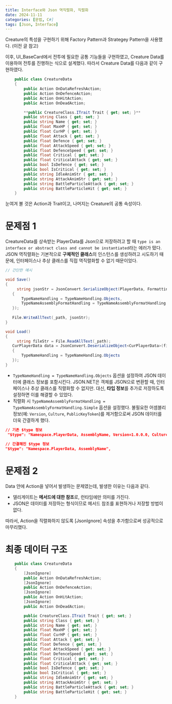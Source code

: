 ```yaml
---
title: Interface와 Json 역직렬화, 직렬화
date: 2024-11-11
categories: [문법, C#]
tags: [Json, Interface]
---
```

Creature의 특성을 구현하기 위해 Factory Pattern과 Strategey Pattern을 사용했다. (이전 글 참고)

이후, UI_BaseCard에서 전투에 필요한 공통 기능들을 구현하였고, Creature Data를 이용하여 전투를 진행하는 식으로 설계했다. 따라서 Creature Data를 다음과 같이 구현하였다. 

```csharp
    public class CreatureData
    {
        public Action OnDataRefreshAction;
        public Action OnDefenceAction;
        public Action OnHitAction;
        public Action OnDeadAction;

        **public CreatureClass.ITrait Trait { get; set; }**
        public string Class { get; set; }
        public string Name { get; set; }
        public float MaxHP { get; set; }
        public float CurHP { get; set; }
        public float Attack { get; set; }
        public float Defence { get; set; }
        public float AttackSpeed { get; set; }
        public float DefenceSpeed { get; set; }
        public float Critical { get; set; }
        public float CriticalAttack { get; set; }
        public bool IsDefence { get; set; }
        public bool IsCritical { get; set; }
        public string IdleAnimStr { get; set; }
        public string AttackAnimStr { get; set; }
        public string BattleParticleAttack { get; set; }
        public string BattleParticleHit { get; set; }
    }

```

눈여겨 볼 것은 Action과 Trait이고, 나머지는 Creature의 공통 속성이다.

# 문제점 1

CreatureData를 상속받는 PlayerData를 Json으로 저장하려고 할 때 `type is an interface or abstract class and cannot be instantiated`라는 에러가 떴다. JSON 역직렬화는 기본적으로 **구체적인 클래스**의 인스턴스를 생성하려고 시도하기 때문에, 인터페이스나 추상 클래스를 직접 역직렬화할 수 없기 때문이었다.

```csharp
// 간단한 예시

void Save()
{
	 string jsonStr = JsonConvert.SerializeObject(PlayerData, Formatting.Indented, new JsonSerializerSettings
   {
       TypeNameHandling = TypeNameHandling.Objects,
       TypeNameAssemblyFormatHandling = TypeNameAssemblyFormatHandling.Simple,
   });
   
   File.WriteAllText(_path, jsonStr);
}

void Load()
{
	 string fileStr = File.ReadAllText(_path);
   CurPlayerData data = JsonConvert.DeserializeObject<CurPlayerData>(fileStr, new JsonSerializerSettings
   {
       TypeNameHandling = TypeNameHandling.Objects
   });
}
```

- `TypeNameHandling = TypeNameHandling.Objects` 옵션을 설정하여 JSON 데이터에 클래스 정보를 포함시킨다. JSON.NET은 객체를 JSON으로 변환할 때, 인터페이스나 추상 클래스를 직렬화할 수 없지만. 대신, **타입 정보**를 추가로 저장하도록 설정하면 이를 해결할 수 있었다.
- 직렬화 시 `TypeNameAssemblyFormatHandling = TypeNameAssemblyFormatHandling.Simple` 옵션을 설정했다. 불필요한 어셈블리 정보(예: `Version`, `Culture`, `PublicKeyToken`)를 제거함으로써 JSON 데이터를 더욱 간결하게 했다.

```json
// 기존 $type 정보
 "$type": "Namespace.PlayerData, AssemblyName, Version=1.0.0.0, Culture=neutral, PublicKeyToken=null"
 
// 간결해진 $type 정보
"$type": "Namespace.PlayerData, AssemblyName",
```

# 문제점 2

Data 안에 Action을 넣어서 발생하는 문제였는데, 발생한 이유는 다음과 같다.

- 델리게이트는 **메서드에 대한 참조**로, 런타임에만 의미를 가진다.
- JSON은 데이터를 저장하는 형식이므로 메서드 참조를 표현하거나 저장할 방법이 없다.

따라서, Action을 직렬화하지 않도록 [JsonIgnore] 속성을 추가함으로써 성공적으로 마무리했다.

# 최종 데이터 구조

```csharp
    public class CreatureData
    {
        [JsonIgnore]
        public Action OnDataRefreshAction;
        [JsonIgnore]
        public Action OnDefenceAction;
        [JsonIgnore]
        public Action OnHitAction;
        [JsonIgnore]
        public Action OnDeadAction;

        public CreatureClass.ITrait Trait { get; set; }
        public string Class { get; set; }
        public string Name { get; set; }
        public float MaxHP { get; set; }
        public float CurHP { get; set; }
        public float Attack { get; set; }
        public float Defence { get; set; }
        public float AttackSpeed { get; set; }
        public float DefenceSpeed { get; set; }
        public float Critical { get; set; }
        public float CriticalAttack { get; set; }
        public bool IsDefence { get; set; }
        public bool IsCritical { get; set; }
        public string IdleAnimStr { get; set; }
        public string AttackAnimStr { get; set; }
        public string BattleParticleAttack { get; set; }
        public string BattleParticleHit { get; set; }
    }

```